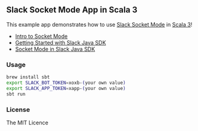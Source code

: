 ## Slack Socket Mode App in Scala 3

This example app demonstrates how to use [Slack Socket Mode](https://api.slack.com/) in [Scala 3](https://dotty.epfl.ch/)!

* [Intro to Socket Mode](https://api.slack.com/apis/connections/socket)
* [Getting Started with Slack Java SDK](https://slack.dev/java-slack-sdk/guides/getting-started-with-bolt-socket-mode)
* [Socket Mode in Slack Java SDK](https://slack.dev/java-slack-sdk/guides/socket-mode)

### Usage

```bash
brew install sbt
export SLACK_BOT_TOKEN=xoxb-(your own value)
export SLACK_APP_TOKEN=xapp-(your own value)
sbt run
```

### License

The MIT Licence